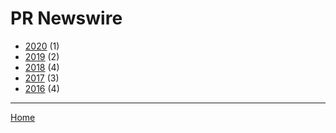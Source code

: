 # PR Newswire

  * [2020](./pr-newswire-2020.md/) (1)
  * [2019](./pr-newswire-2019.md/) (2)
  * [2018](./pr-newswire-2018.md/) (4)
  * [2017](./pr-newswire-2017.md/) (3)
  * [2016](./pr-newswire-2016.md/) (4)

----

[Home](../)
